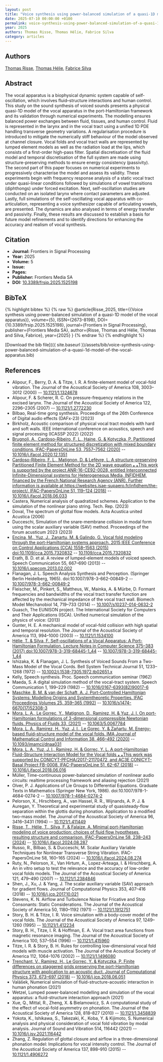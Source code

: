 ```yaml
---
layout: post
title: "Voice synthesis using power-balanced simulation of a quasi-1D model of the vocal apparatus"
date: 2025-07-10 00:00:00 +0100
permalink: voice-synthesis-using-power-balanced-simulation-of-a-quasi-1d-model-of-the-vocal-apparatus
year: 2025
authors: Thomas Risse, Thomas Hélie, Fabrice Silva
category: articles
---
```

 
## Authors
[Thomas Risse](authors/thomas-risse), [Thomas Hélie](authors/thomas-helie), [Fabrice Silva](authors/fabrice-silva)
 
## Abstract
The vocal apparatus is a biophysical dynamic system capable of self-oscillation, which involves fluid–structure interactions and human control. This study on the sound synthesis of voiced sounds presents a physical quasi-1D model of the vocal apparatus in the port-Hamiltonian framework and its validation through numerical experiments. The modelling ensures balanced power exchanges between fluid, tissues, and human control. Fluid is represented in the larynx and in the vocal tract using a unified 1D PDE handling transverse geometry variations. A regularisation procedure is introduced to mitigate the numerically stiff behaviour of the model observed at channel closure. Vocal folds and vocal tract walls are represented by lumped element models as well as the radiation load at the lips, which consists of a first-order high-pass filter. Spatial discretisation of the fluid model and temporal discretisation of the full system are made using structure-preserving methods to ensure energy consistency (passivity). The second part of this paper focuses on numerical experiments to progressively characterise the model and assess its validity. These experiments begin with frequency response analysis of a static vocal tract under quasi-linear conditions followed by simulations of vowel transitions (diphthongs) under forced excitation. Next, self-oscillation studies are conducted on an isolated larynx where contact parameters are adjusted. Lastly, full simulations of the self-oscillating vocal apparatus with co-articulation, representing a voice synthesizer capable of articulating vowels, are presented. The dynamics are also analysed in terms of energy transfer and passivity. Finally, these results are discussed to establish a basis for future model refinements and to identify directions for enhancing the accuracy and realism of vocal synthesis.
 
## Citation
- **Journal:** Frontiers in Signal Processing
- **Year:** 2025
- **Volume:** 5
- **Issue:** 
- **Pages:** 
- **Publisher:** Frontiers Media SA
- **DOI:** [10.3389/frsip.2025.1525198](https://doi.org/10.3389/frsip.2025.1525198)
 
## BibTeX
{% highlight bibtex %}
{% raw %}
@article{Risse_2025,
  title={{Voice synthesis using power-balanced simulation of a quasi-1D model of the vocal apparatus}},
  volume={5},
  ISSN={2673-8198},
  DOI={10.3389/frsip.2025.1525198},
  journal={Frontiers in Signal Processing},
  publisher={Frontiers Media SA},
  author={Risse, Thomas and Hélie, Thomas and Silva, Fabrice},
  year={2025}
}
{% endraw %}
{% endhighlight %}
 
[Download the bib file]({{ site.baseurl }}/assets/bib/voice-synthesis-using-power-balanced-simulation-of-a-quasi-1d-model-of-the-vocal-apparatus.bib)
 
## References
- Alipour, F., Berry, D. A. & Titze, I. R. A finite-element model of vocal-fold vibration. The Journal of the Acoustical Society of America 108, 3003–3012 (2000) -- [10.1121/1.1324678](https://doi.org/10.1121/1.1324678)
- Alipour, F. & Scherer, R. C. On pressure-frequency relations in the excised larynx. The Journal of the Acoustical Society of America 122, 2296–2305 (2007) -- [10.1121/1.2772230](https://doi.org/10.1121/1.2772230)
- Bilbao, Real-time gong synthesis. Proceedings of the 26th Conference of Digital audio effects (DAFx-23) (2023)
- Birkholz, Acoustic comparison of physical vocal tract models with hard and soft walls. IEEE international conference on acoustics, speech and signal processing (ICASSP 2022) (2022)
- [Brugnoli, A., Cardoso-Ribeiro, F. L., Haine, G. & Kotyczka, P. Partitioned finite element method for structured discretization with mixed boundary conditions. IFAC-PapersOnLine 53, 7557–7562 (2020)](partitioned-finite-element-method-for-structured-discretization-with-mixed-boundary-conditions) -- [10.1016/j.ifacol.2020.12.1351](https://doi.org/10.1016/j.ifacol.2020.12.1351)
- [Cardoso-Ribeiro, F. L., Matignon, D. & Lefèvre, L. A structure-preserving Partitioned Finite Element Method for the 2D wave equation ⁎ ⁎This work is supported by the project ANR-16-CE92-0028, entitled Interconnected Infinite-Dimensional systems for Heterogeneous Media, INFIDHEM, financed by the French National Research Agency (ANR). Further information is available at https://websites.isae-supaero.fr/infidhem/the-project/. IFAC-PapersOnLine 51, 119–124 (2018)](a-structure-preserving-partitioned-finite-element-method-for-the-2d-wave-equation) -- [10.1016/j.ifacol.2018.06.033](https://doi.org/10.1016/j.ifacol.2018.06.033)
- Castera, Numerical analysis of quadratized schemes. Application to the simulation of the nonlinear piano string. Tech. Rep. (2023)
- Doval, The spectrum of glottal flow models. Acta Acustica united Acustica (2006)
- Ducceschi, Simulation of the snare-membrane collision in modal form using the scalar auxiliary variable (SAV) method. Proceedings of the forum acusticum 2023 (2023)
- [Encina, M., Yuz, J., Zanartu, M. & Galindo, G. Vocal fold modeling through the port-Hamiltonian systems approach. 2015 IEEE Conference on Control Applications (CCA) 1558–1563 (2015) doi:10.1109/cca.2015.7320832](vocal-fold-modeling-through-the-port-hamiltonian-systems-approach) -- [10.1109/cca.2015.7320832](https://doi.org/10.1109/cca.2015.7320832)
- Erath, B. D. et al. A review of lumped-element models of voiced speech. Speech Communication 55, 667–690 (2013) -- [10.1016/j.specom.2013.02.002](https://doi.org/10.1016/j.specom.2013.02.002)
- Flanagan, J. L. Speech Analysis Synthesis and Perception. (Springer Berlin Heidelberg, 1965). doi:10.1007/978-3-662-00849-2 -- [10.1007/978-3-662-00849-2](https://doi.org/10.1007/978-3-662-00849-2)
- Fleischer, M., Pinkert, S., Mattheus, W., Mainka, A. & Mürbe, D. Formant frequencies and bandwidths of the vocal tract transfer function are affected by the mechanical impedance of the vocal tract wall. Biomech Model Mechanobiol 14, 719–733 (2014) -- [10.1007/s10237-014-0632-2](https://doi.org/10.1007/s10237-014-0632-2)
- Guasch, The EUNISON project. The International Society for Computers and Their Applications (ISCA). Unified numerical simulation of the physics of voice: (2013)
- Gunter, H. E. A mechanical model of vocal-fold collision with high spatial and temporal resolution. The Journal of the Acoustical Society of America 113, 994–1000 (2003) -- [10.1121/1.1534100](https://doi.org/10.1121/1.1534100)
- [Hélie, T. & Silva, F. Self-oscillations of a Vocal Apparatus: A Port-Hamiltonian Formulation. Lecture Notes in Computer Science 375–383 (2017) doi:10.1007/978-3-319-68445-1_44](self-oscillations-of-a-vocal-apparatus-a-port-hamiltonian-formulation) -- [10.1007/978-3-319-68445-1_44](https://doi.org/10.1007/978-3-319-68445-1_44)
- Ishizaka, K. & Flanagan, J. L. Synthesis of Voiced Sounds From a Two-Mass Model of the Vocal Cords. Bell System Technical Journal 51, 1233–1268 (1972) -- [10.1002/j.1538-7305.1972.tb02651.x](https://doi.org/10.1002/j.1538-7305.1972.tb02651.x)
- Kelly, Speech synthesis. Proc. Speech communication seminar (1962)
- Maeda, S. A digital simulation method of the vocal-tract system. Speech Communication 1, 199–229 (1982) -- [10.1016/0167-6393(82)90017-6](https://doi.org/10.1016/0167-6393(82)90017-6)
- [Maschke, B. M. & van der Schaft, A. J. Port-Controlled Hamiltonian Systems: Modelling Origins and Systemtheoretic Properties. IFAC Proceedings Volumes 25, 359–365 (1992)](port-controlled-hamiltonian-systems-modelling-origins-and-systemtheoretic-properties) -- [10.1016/s1474-6670(17)52308-3](https://doi.org/10.1016/s1474-6670(17)52308-3)
- [Mora, L. A., Le Gorrec, Y., Matignon, D., Ramirez, H. & Yuz, J. I. On port-Hamiltonian formulations of 3-dimensional compressible Newtonian fluids. Physics of Fluids 33, (2021)](on-port-hamiltonian-formulations-of-3-dimensional-compressible-newtonian-fluids) -- [10.1063/5.0067784](https://doi.org/10.1063/5.0067784)
- [Mora, L. A., Ramirez, H., Yuz, J. I., Le Gorec, Y. & Zañartu, M. Energy-based fluid–structure model of the vocal folds. IMA Journal of Mathematical Control and Information 38, 466–492 (2020)](energy-based-fluid-structure-model-of-the-vocal-folds) -- [10.1093/imamci/dnaa031](https://doi.org/10.1093/imamci/dnaa031)
- [Mora, L. A., Yuz, J. I., Ramirez, H. & Gorrec, Y. L. A port-Hamiltonian Fluid-Structure Interaction Model for the Vocal folds ⁎ ⁎This work was supported by CONICYT-PFCHA/2017-21170472, and AC3E CONICYT-Basal Project FB-0008. IFAC-PapersOnLine 51, 62–67 (2018)](a-port-hamiltonian-fluid-structure-interaction-model-for-the-vocal-folds) -- [10.1016/j.ifacol.2018.06.016](https://doi.org/10.1016/j.ifacol.2018.06.016)
- Müller, Time-continuous power-balanced simulation of nonlinear audio circuits: realtime processing framework and aliasing rejection (2021)
- Olver, P. J. Applications of Lie Groups to Differential Equations. Graduate Texts in Mathematics (Springer New York, 1986). doi:10.1007/978-1-4684-0274-2 -- [10.1007/978-1-4684-0274-2](https://doi.org/10.1007/978-1-4684-0274-2)
- Pelorson, X., Hirschberg, A., van Hassel, R. R., Wijnands, A. P. J. & Auregan, Y. Theoretical and experimental study of quasisteady-flow separation within the glottis during phonation. Application to a modified two-mass model. The Journal of the Acoustical Society of America 96, 3416–3431 (1994) -- [10.1121/1.411449](https://doi.org/10.1121/1.411449)
- [Risse, T., Hélie, T., Silva, F. & Falaize, A. Minimal port-Hamiltonian modeling of voice production: choices of fluid flow hypotheses, resulting structure and comparison. IFAC-PapersOnLine 58, 238–243 (2024)](minimal-port-hamiltonian-modeling-of-voice-production-choices-of-fluid-flow-hypotheses-resulting-structure-and-comparison) -- [10.1016/j.ifacol.2024.08.287](https://doi.org/10.1016/j.ifacol.2024.08.287)
- Russo, R., Bilbao, S. & Ducceschi, M. Scalar Auxiliary Variable Techniques for Nonlinear Transverse String Vibration. IFAC-PapersOnLine 58, 160–165 (2024) -- [10.1016/j.ifacol.2024.08.274](https://doi.org/10.1016/j.ifacol.2024.08.274)
- Ruty, N., Pelorson, X., Van Hirtum, A., Lopez-Arteaga, I. & Hirschberg, A. An in vitro setup to test the relevance and the accuracy of low-order vocal folds models. The Journal of the Acoustical Society of America 121, 479–490 (2007) -- [10.1121/1.2384846](https://doi.org/10.1121/1.2384846)
- Shen, J., Xu, J. & Yang, J. The scalar auxiliary variable (SAV) approach for gradient flows. Journal of Computational Physics 353, 407–416 (2018) -- [10.1016/j.jcp.2017.10.021](https://doi.org/10.1016/j.jcp.2017.10.021)
- Stevens, K. N. Airflow and Turbulence Noise for Fricative and Stop Consonants: Static Considerations. The Journal of the Acoustical Society of America 50, 1180–1192 (1971) -- [10.1121/1.1912751](https://doi.org/10.1121/1.1912751)
- Story, B. H. & Titze, I. R. Voice simulation with a body-cover model of the vocal folds. The Journal of the Acoustical Society of America 97, 1249–1260 (1995) -- [10.1121/1.412234](https://doi.org/10.1121/1.412234)
- Story, B. H., Titze, I. R. & Hoffman, E. A. Vocal tract area functions from magnetic resonance imaging. The Journal of the Acoustical Society of America 100, 537–554 (1996) -- [10.1121/1.415960](https://doi.org/10.1121/1.415960)
- Titze, I. R. & Story, B. H. Rules for controlling low-dimensional vocal fold models with muscle activation. The Journal of the Acoustical Society of America 112, 1064–1076 (2002) -- [10.1121/1.1496080](https://doi.org/10.1121/1.1496080)
- [Trenchant, V., Ramirez, H., Le Gorrec, Y. & Kotyczka, P. Finite differences on staggered grids preserving the port-Hamiltonian structure with application to an acoustic duct. Journal of Computational Physics 373, 673–697 (2018)](finite-differences-on-staggered-grids-preserving-the-port-hamiltonian-structure-with-application-to-an-acoustic-duct) -- [10.1016/j.jcp.2018.06.051](https://doi.org/10.1016/j.jcp.2018.06.051)
- Valášek, Numerical simulation of fluid-structure-acoustic interaction in human phonation (2021)
- Wetzel, Lumped power-balanced modelling and simulation of the vocal apparatus: a fluid-structure interaction approach (2021)
- Xue, Q., Mittal, R., Zheng, X. & Bielamowicz, S. A computational study of the effect of vocal-fold asymmetry on phonation. The Journal of the Acoustical Society of America 128, 818–827 (2010) -- [10.1121/1.3458839](https://doi.org/10.1121/1.3458839)
- Yokota, K., Ishikawa, S., Takezaki, K., Koba, Y. & Kijimoto, S. Numerical analysis and physical consideration of vocal fold vibration by modal analysis. Journal of Sound and Vibration 514, 116442 (2021) -- [10.1016/j.jsv.2021.116442](https://doi.org/10.1016/j.jsv.2021.116442)
- Zhang, Z. Regulation of glottal closure and airflow in a three-dimensional phonation model: Implications for vocal intensity control. The Journal of the Acoustical Society of America 137, 898–910 (2015) -- [10.1121/1.4906272](https://doi.org/10.1121/1.4906272)

